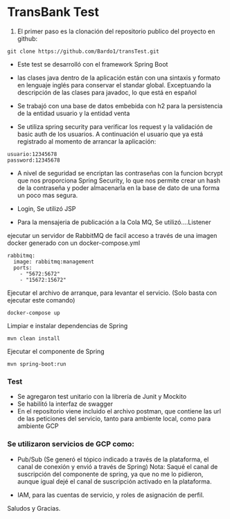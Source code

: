 # TransBank Test 


1. El primer paso es la clonación del repositorio publico del proyecto en github:
```
git clone https://github.com/Bardo1/transTest.git
```
* Este test se desarrolló con el framework Spring Boot

* las clases java dentro de la aplicación están con una sintaxis y formato en lenguaje inglés para conservar el standar global. Exceptuando la descripción de las clases para javadoc, lo que está en español

* Se trabajó con una base de datos embebida con h2 para la persistencia de la entidad usuario y la entidad venta

* Se utiliza spring security para verificar los request y la validación de basic auth de los usuarios.
A continuación el usuario que ya está registrado al momento de arrancar la aplicación:
```
usuario:12345678
password:12345678
```
* A nivel de seguridad se encriptan las contraseñas con la funcion bcrypt que nos proporciona Spring Security, lo que nos permite crear un hash de la contraseña y poder almacenarla en la base de dato de una forma un poco mas segura.

* Login, Se utilizó JSP

* Para la mensajeria de publicación a la Cola MQ, Se utilizó....Listener

ejecutar un servidor de RabbitMQ de facil acceso a través de una imagen docker generado con un docker-compose.yml
```
rabbitmq:
  image: rabbitmq:management
  ports:
    - "5672:5672"
    - "15672:15672"
```
Ejecutar el archivo de arranque, para levantar el servicio. (Solo basta con ejecutar este comando)
```
docker-compose up
```
Limpiar e instalar dependencias de Spring
```
mvn clean install

```
Ejecutar el componente de Spring
```
mvn spring-boot:run
```

### Test

* Se agregaron test unitario con la librería de Junit y Mockito
* Se habilitó la interfaz de swagger
* En el repositorio viene incluido el archivo postman, que contiene las url de las peticiones del servicio, tanto para ambiente local, como para ambiente GCP


### Se utilizaron servicios de GCP como:

- Pub/Sub (Se generó el tópico indicado a través de la plataforma, el canal de conexión y envió a través de Spring)
Nota: Saqué el canal de suscripción del componente de spring, ya que no me lo pidieron, aunque igual dejé el canal de suscripción activado en la plataforma.

- IAM, para las cuentas de servicio, y roles de asignación de perfil.


Saludos y Gracias.

